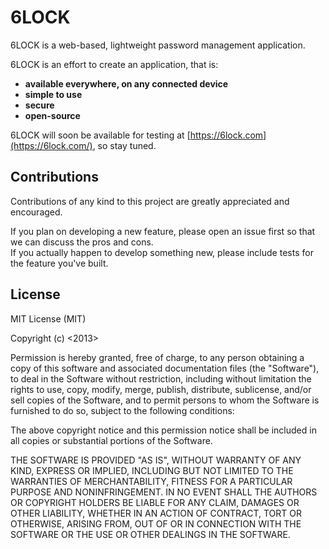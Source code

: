 6LOCK
====================

6LOCK is a web-based, lightweight password management application.

6LOCK is an effort to create an application, that is:

- **available everywhere, on any connected device**
- **simple to use**
- **secure**
- **open-source**

6LOCK will soon be available for testing at [https://6lock.com](https://6lock.com/), so stay tuned.

## Contributions

Contributions of any kind to this project are greatly appreciated and encouraged.

If you plan on developing a new feature, please open an issue first so that we can discuss the pros and cons.  
If you actually happen to develop something new, please include tests for the feature you've built.

## License

MIT License (MIT)

Copyright (c) <2013> <Neil Rosenstech>

Permission is hereby granted, free of charge, to any person obtaining a copy
of this software and associated documentation files (the "Software"), to deal
in the Software without restriction, including without limitation the rights
to use, copy, modify, merge, publish, distribute, sublicense, and/or sell
copies of the Software, and to permit persons to whom the Software is
furnished to do so, subject to the following conditions:

The above copyright notice and this permission notice shall be included in
all copies or substantial portions of the Software.

THE SOFTWARE IS PROVIDED "AS IS", WITHOUT WARRANTY OF ANY KIND, EXPRESS OR
IMPLIED, INCLUDING BUT NOT LIMITED TO THE WARRANTIES OF MERCHANTABILITY,
FITNESS FOR A PARTICULAR PURPOSE AND NONINFRINGEMENT. IN NO EVENT SHALL THE
AUTHORS OR COPYRIGHT HOLDERS BE LIABLE FOR ANY CLAIM, DAMAGES OR OTHER
LIABILITY, WHETHER IN AN ACTION OF CONTRACT, TORT OR OTHERWISE, ARISING FROM,
OUT OF OR IN CONNECTION WITH THE SOFTWARE OR THE USE OR OTHER DEALINGS IN
THE SOFTWARE.